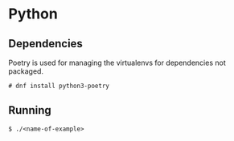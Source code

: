 # Python

## Dependencies

Poetry is used for managing the virtualenvs for dependencies not packaged.

```
# dnf install python3-poetry
```

## Running

```
$ ./<name-of-example>
```